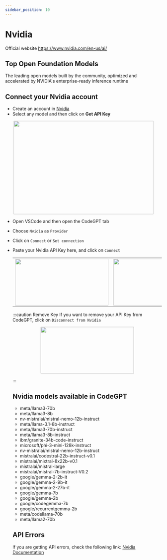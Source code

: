 ```yaml
---
sidebar_position: 10
---
```


# Nvidia
Official website https://www.nvidia.com/en-us/ai/

## Top Open Foundation Models
The leading open models built by the community, optimized and accelerated by NVIDIA's enterprise-ready inference runtime

## Connect your Nvidia account
- Create an account in [Nvidia](https://build.nvidia.com/)
- Select any model and then click on **Get API Key**

<p align="center">
      <img width="450" height="300" src="https://github.com/JudiniLabs/code-gpt-docs/assets/6216945/23065164-e04e-4f8f-a3f0-36e1ff65bcab" />
</p>

- Open VSCode and then open the CodeGPT tab
- Choose `Nvidia` as `Provider`
- Click on `Connect` or `Set connection`
- Paste your Nvidia API Key here, and click on `Connect`
  
  <table>
  <tr>
    <td align="center">
      <img width="300" height="150" src="https://github.com/user-attachments/assets/dcc7c6e3-e31a-4357-b33f-fdee6106ee88" />
    </td>
    <td align="center">
      <img width="300" height="150" src="https://github.com/user-attachments/assets/c0f04ae9-c643-4aec-bfe8-26235fcb3698" />
    </td>
  </tr>
</table>

:::caution Remove Key
If you want to remove your API Key from CodeGPT, click on `Disconnect from Nvidia`


<p align="center">
      <img width="300" height="150" src="https://github.com/user-attachments/assets/5d9510fb-ee96-4659-8cb5-10c28ac77cc4" />
</p>
:::

## Nvidia models available in CodeGPT
- meta/llama3-70b
- meta/llama3-8b 
- nv-mistralai/mistral-nemo-12b-instruct
- meta/llama-3.1-8b-instruct
- meta/llama3-70b-instruct
- meta/llama3-8b-instruct
- ibm/granite-34b-code-instruct
- microsoft/phi-3-mini-128k-instruct
- nv-mistralai/mistral-nemo-12b-instruct
- mistralai/codestral-22b-instruct-v0.1
- mistralai/mixtral-8x22b-v0.1
- mistralai/mistral-large
- mistralai/mistral-7b-instruct-V0.2
- google/gemma-2-2b-it
- google/gemma-2-9b-it
- google/gemma-2-27b-it
- google/gemma-7b
- google/gemma-2b
- google/codegemma-7b
- google/recurrentgemma-2b
- meta/codellama-70b 
- meta/llama2-70b

## API Errors
If you are getting API errors, check the following link: [Nvidia Documentation](https://docs.api.nvidia.com/)

